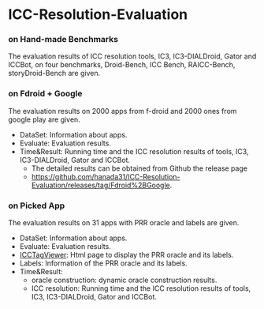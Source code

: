 # ICC-Resolution-Evaluation

### on Hand-made Benchmarks

The evaluation results  of ICC resolution tools, IC3, IC3-DIALDroid, Gator and ICCBot, on four benchmarks, Droid-Bench, ICC Bench, RAICC-Bench, storyDroid-Bench are given.



### on Fdroid + Google

The evaluation results on 2000 apps from f-droid and 2000 ones from google play are given. 

- DataSet: Information about apps.
- Evaluate: Evaluation results.
- Time&Result: Running time and the ICC resolution results of tools, IC3, IC3-DIALDroid, Gator and ICCBot.
  - The detailed results can be obtained from Github the release page
  - https://github.com/hanada31/ICC-Resolution-Evaluation/releases/tag/Fdroid%2BGoogle.



### on Picked App

The evaluation results on 31 apps with PRR oracle and labels are given.

- DataSet: Information about apps.
- Evaluate: Evaluation results.
- [ICCTagViewer](https://github.com/hanada31/ICC-Resolution-Evaluation/tree/main/on%20Picked%20App/ICCViewer#readme): Html page to display the PRR oracle and its labels.
- Labels: Information of the PRR oracle and its labels.
- Time&Result: 
  - oracle construction: dynamic oracle construction results.
  - ICC resolution: Running time and the ICC resolution results of tools, IC3, IC3-DIALDroid, Gator and ICCBot. 

​	
